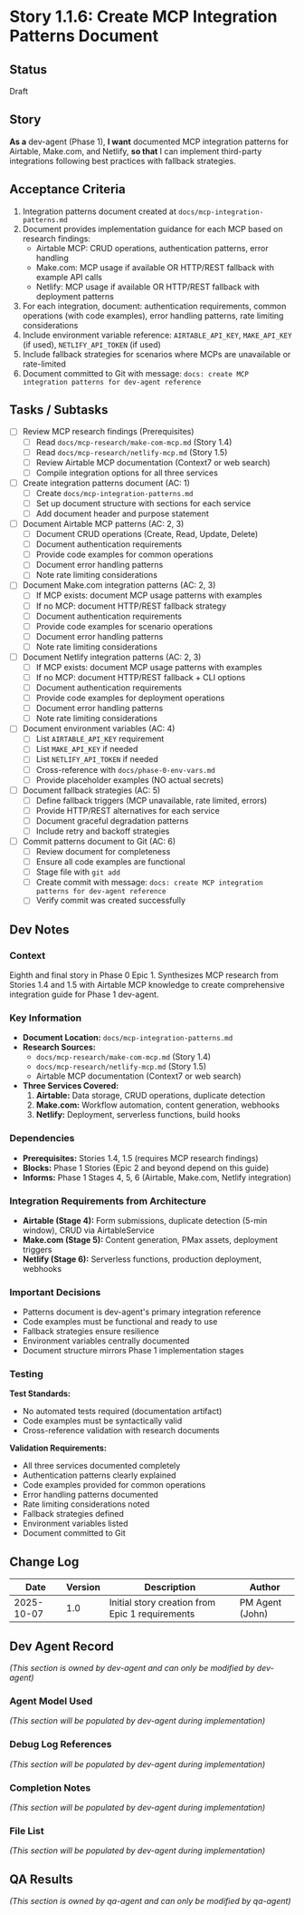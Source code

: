 # Story 1.1.6: Create MCP Integration Patterns Document

## Status
Draft

## Story
**As a** dev-agent (Phase 1),
**I want** documented MCP integration patterns for Airtable, Make.com, and Netlify,
**so that** I can implement third-party integrations following best practices with fallback strategies.

## Acceptance Criteria

1. Integration patterns document created at `docs/mcp-integration-patterns.md`
2. Document provides implementation guidance for each MCP based on research findings:
   - Airtable MCP: CRUD operations, authentication patterns, error handling
   - Make.com: MCP usage if available OR HTTP/REST fallback with example API calls
   - Netlify: MCP usage if available OR HTTP/REST fallback with deployment patterns
3. For each integration, document: authentication requirements, common operations (with code examples), error handling patterns, rate limiting considerations
4. Include environment variable reference: `AIRTABLE_API_KEY`, `MAKE_API_KEY` (if used), `NETLIFY_API_TOKEN` (if used)
5. Include fallback strategies for scenarios where MCPs are unavailable or rate-limited
6. Document committed to Git with message: `docs: create MCP integration patterns for dev-agent reference`

## Tasks / Subtasks

- [ ] Review MCP research findings (Prerequisites)
  - [ ] Read `docs/mcp-research/make-com-mcp.md` (Story 1.4)
  - [ ] Read `docs/mcp-research/netlify-mcp.md` (Story 1.5)
  - [ ] Review Airtable MCP documentation (Context7 or web search)
  - [ ] Compile integration options for all three services
- [ ] Create integration patterns document (AC: 1)
  - [ ] Create `docs/mcp-integration-patterns.md`
  - [ ] Set up document structure with sections for each service
  - [ ] Add document header and purpose statement
- [ ] Document Airtable MCP patterns (AC: 2, 3)
  - [ ] Document CRUD operations (Create, Read, Update, Delete)
  - [ ] Document authentication requirements
  - [ ] Provide code examples for common operations
  - [ ] Document error handling patterns
  - [ ] Note rate limiting considerations
- [ ] Document Make.com integration patterns (AC: 2, 3)
  - [ ] If MCP exists: document MCP usage patterns with examples
  - [ ] If no MCP: document HTTP/REST fallback strategy
  - [ ] Document authentication requirements
  - [ ] Provide code examples for scenario operations
  - [ ] Document error handling patterns
  - [ ] Note rate limiting considerations
- [ ] Document Netlify integration patterns (AC: 2, 3)
  - [ ] If MCP exists: document MCP usage patterns with examples
  - [ ] If no MCP: document HTTP/REST fallback + CLI options
  - [ ] Document authentication requirements
  - [ ] Provide code examples for deployment operations
  - [ ] Document error handling patterns
  - [ ] Note rate limiting considerations
- [ ] Document environment variables (AC: 4)
  - [ ] List `AIRTABLE_API_KEY` requirement
  - [ ] List `MAKE_API_KEY` if needed
  - [ ] List `NETLIFY_API_TOKEN` if needed
  - [ ] Cross-reference with `docs/phase-0-env-vars.md`
  - [ ] Provide placeholder examples (NO actual secrets)
- [ ] Document fallback strategies (AC: 5)
  - [ ] Define fallback triggers (MCP unavailable, rate limited, errors)
  - [ ] Provide HTTP/REST alternatives for each service
  - [ ] Document graceful degradation patterns
  - [ ] Include retry and backoff strategies
- [ ] Commit patterns document to Git (AC: 6)
  - [ ] Review document for completeness
  - [ ] Ensure all code examples are functional
  - [ ] Stage file with `git add`
  - [ ] Create commit with message: `docs: create MCP integration patterns for dev-agent reference`
  - [ ] Verify commit was created successfully

## Dev Notes

### Context
Eighth and final story in Phase 0 Epic 1. Synthesizes MCP research from Stories 1.4 and 1.5 with Airtable MCP knowledge to create comprehensive integration guide for Phase 1 dev-agent.

### Key Information
- **Document Location:** `docs/mcp-integration-patterns.md`
- **Research Sources:**
  - `docs/mcp-research/make-com-mcp.md` (Story 1.4)
  - `docs/mcp-research/netlify-mcp.md` (Story 1.5)
  - Airtable MCP documentation (Context7 or web search)
- **Three Services Covered:**
  1. **Airtable:** Data storage, CRUD operations, duplicate detection
  2. **Make.com:** Workflow automation, content generation, webhooks
  3. **Netlify:** Deployment, serverless functions, build hooks

### Dependencies
- **Prerequisites:** Stories 1.4, 1.5 (requires MCP research findings)
- **Blocks:** Phase 1 Stories (Epic 2 and beyond depend on this guide)
- **Informs:** Phase 1 Stages 4, 5, 6 (Airtable, Make.com, Netlify integration)

### Integration Requirements from Architecture
- **Airtable (Stage 4):** Form submissions, duplicate detection (5-min window), CRUD via AirtableService
- **Make.com (Stage 5):** Content generation, PMax assets, deployment triggers
- **Netlify (Stage 6):** Serverless functions, production deployment, webhooks

### Important Decisions
- Patterns document is dev-agent's primary integration reference
- Code examples must be functional and ready to use
- Fallback strategies ensure resilience
- Environment variables centrally documented
- Document structure mirrors Phase 1 implementation stages

### Testing

**Test Standards:**
- No automated tests required (documentation artifact)
- Code examples must be syntactically valid
- Cross-reference validation with research documents

**Validation Requirements:**
- All three services documented completely
- Authentication patterns clearly explained
- Code examples provided for common operations
- Error handling patterns documented
- Rate limiting considerations noted
- Fallback strategies defined
- Environment variables listed
- Document committed to Git

## Change Log

| Date | Version | Description | Author |
|------|---------|-------------|--------|
| 2025-10-07 | 1.0 | Initial story creation from Epic 1 requirements | PM Agent (John) |

## Dev Agent Record

_(This section is owned by dev-agent and can only be modified by dev-agent)_

### Agent Model Used
_(This section will be populated by dev-agent during implementation)_

### Debug Log References
_(This section will be populated by dev-agent during implementation)_

### Completion Notes
_(This section will be populated by dev-agent during implementation)_

### File List
_(This section will be populated by dev-agent during implementation)_

## QA Results

_(This section is owned by qa-agent and can only be modified by qa-agent)_
